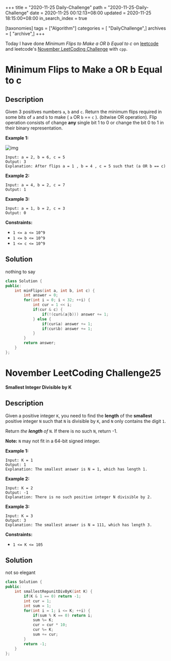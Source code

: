 +++
title = "2020-11-25 Daily-Challenge"
path = "2020-11-25-Daily-Challenge"
date = 2020-11-25 00:12:13+08:00
updated = 2020-11-25 18:15:00+08:00
in_search_index = true

[taxonomies]
tags = ["Algorithm"]
categories = [ "DailyChallenge",]
archives = [ "archive",]
+++

Today I have done *Minimum Flips to Make a OR b Equal to c* on [leetcode](https://leetcode.com/problems/minimum-flips-to-make-a-or-b-equal-to-c/) and leetcode's [November LeetCoding Challenge](https://leetcode.com/explore/challenge/card/november-leetcoding-challenge/567/week-4-november-22nd-november-28th/3543/) with `cpp`.

<!-- more -->

# Minimum Flips to Make a OR b Equal to c

## Description

Given 3 positives numbers `a`, `b` and `c`. Return the minimum flips required in some bits of `a` and `b` to make ( `a` OR `b` == `c` ). (bitwise OR operation).
Flip operation consists of change **any** single bit 1 to 0 or change the bit 0 to 1 in their binary representation.

**Example 1:**

![img](https://assets.leetcode.com/uploads/2020/01/06/sample_3_1676.png)

```
Input: a = 2, b = 6, c = 5
Output: 3
Explanation: After flips a = 1 , b = 4 , c = 5 such that (a OR b == c)
```

**Example 2:**

```
Input: a = 4, b = 2, c = 7
Output: 1
```

**Example 3:**

```
Input: a = 1, b = 2, c = 3
Output: 0
```

**Constraints:**

- `1 <= a <= 10^9`
- `1 <= b <= 10^9`
- `1 <= c <= 10^9`

## Solution

nothing to say

``` cpp
class Solution {
public:
    int minFlips(int a, int b, int c) {
        int answer = 0;
        for(int i = 0; i < 32; ++i) {
            int cur = 1 << i;
            if(cur & c) {
                if(!(cur&(a|b))) answer += 1;
            } else {
                if(cur&a) answer += 1;
                if(cur&b) answer += 1;
            }
        }
        return answer;
    }
};
```

# November LeetCoding Challenge25

**Smallest Integer Divisible by K**

## Description

Given a positive integer `K`, you need to find the **length** of the **smallest** positive integer `N` such that `N` is divisible by `K`, and `N` only contains the digit `1`.

Return *the **length** of* `N`. If there is no such `N`, return -1.

**Note:** `N` may not fit in a 64-bit signed integer.

**Example 1:**

```
Input: K = 1
Output: 1
Explanation: The smallest answer is N = 1, which has length 1.
```

**Example 2:**

```
Input: K = 2
Output: -1
Explanation: There is no such positive integer N divisible by 2.
```

**Example 3:**

```
Input: K = 3
Output: 3
Explanation: The smallest answer is N = 111, which has length 3.
```

**Constraints:**

- `1 <= K <= 105`

## Solution

not so elegant

``` cpp
class Solution {
public:
    int smallestRepunitDivByK(int K) {
        if(K & 1 == 0) return -1;
        int cur = 1;
        int sum = 1;
        for(int i = 1; i <= K; ++i) {
            if(sum % K == 0) return i;
            sum %= K;
            cur = cur * 10;
            cur %= K;
            sum += cur;
        }
        return -1;
    }
};
```